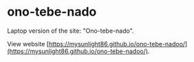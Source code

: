# ono-tebe-nado

Laptop version of the site: "Ono-tebe-nado".

View website [https://mysunlight86.github.io/ono-tebe-nadoo/](https://mysunlight86.github.io/ono-tebe-nadoo/).
